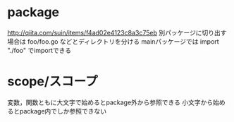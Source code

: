 # package
http://qiita.com/suin/items/f4ad02e4123c8a3c75eb
別パッケージに切り出す場合は
foo/foo.go
などとディレクトリを分ける
mainパッケージでは
import "./foo"
でimportできる

# scope/スコープ
変数，関数ともに大文字で始めるとpackage外から参照できる
小文字から始めるとpackage内でしか参照できない